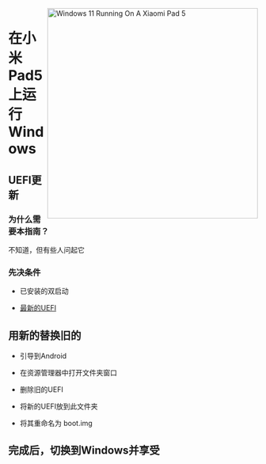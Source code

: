 <img align="right" src="https://raw.githubusercontent.com/erdilS/Port-Windows-11-Xiaomi-Pad-5/main/nabu.png" width="425" alt="Windows 11 Running On A Xiaomi Pad 5">

# 在小米Pad5上运行Windows

## UEFI更新

### 为什么需要本指南？

不知道，但有些人问起它

### 先决条件

- 已安装的双启动
  
- [最新的UEFI](https://github.com/erdilS/Port-Windows-11-Xiaomi-Pad-5/releases/download/UEFI/uefi-v3.img)

## 用新的替换旧的

- 引导到Android

- 在资源管理器中打开文件夹窗口

- 删除旧的UEFI

- 将新的UEFI放到此文件夹

- 将其重命名为 boot.img 

## 完成后，切换到Windows并享受
